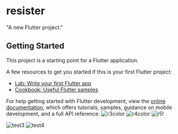 # resister

"A new Flutter project."

## Getting Started

This project is a starting point for a Flutter application.

A few resources to get you started if this is your first Flutter project:

- [Lab: Write your first Flutter app](https://docs.flutter.dev/get-started/codelab)
- [Cookbook: Useful Flutter samples](https://docs.flutter.dev/cookbook)

For help getting started with Flutter development, view the
[online documentation](https://docs.flutter.dev/), which offers tutorials,
samples, guidance on mobile development, and a full API reference.
![r3color](https://github.com/phoomtanet/dart_minipj/assets/143348885/56dba9a3-e14e-4604-8ee3-67d739fffeee)
![r4color](https://github.com/phoomtanet/dart_minipj/assets/143348885/c36a3144-868c-423a-818b-29730b90a2f5)
![r5](https://github.com/phoomtanet/dart_minipj/assets/143348885/8efc0510-ec1f-4a50-bae6-519698f8ac4e)!

![test3](https://github.com/phoomtanet/dart_minipj/assets/143348885/28255964-c503-453e-a831-5da10e2703e3)
![test4](https://github.com/phoomtanet/dart_minipj/assets/143348885/a7612780-4ba1-402f-9eb5-9fa21fc9c466)
